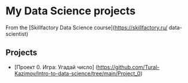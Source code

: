 # My Data Science projects
From the [Skillfactory Data Science course](https://skillfactory.ru/
data-scientist)

## Projects
* [Проект 0. Игра: Угадай число] (https://github.com/Tural-Kazimov/Intro-to-data-science/tree/main/Project_0)

